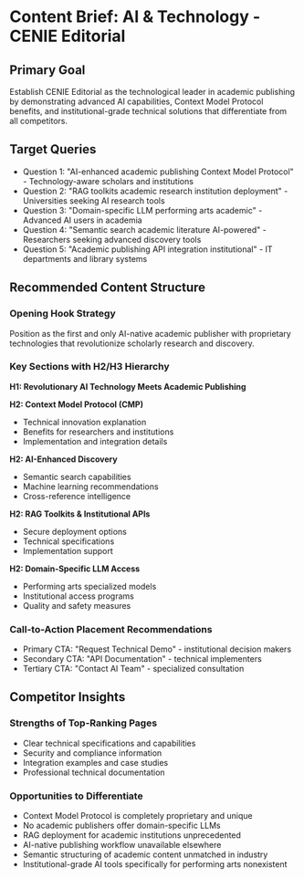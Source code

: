 # Content Brief: AI & Technology - CENIE Editorial

## Primary Goal

Establish CENIE Editorial as the technological leader in academic publishing by demonstrating advanced AI capabilities, Context Model Protocol benefits, and institutional-grade technical solutions that differentiate from all competitors.

## Target Queries

- Question 1: "AI-enhanced academic publishing Context Model Protocol" - Technology-aware scholars and institutions
- Question 2: "RAG toolkits academic research institution deployment" - Universities seeking AI research tools
- Question 3: "Domain-specific LLM performing arts academic" - Advanced AI users in academia
- Question 4: "Semantic search academic literature AI-powered" - Researchers seeking advanced discovery tools
- Question 5: "Academic publishing API integration institutional" - IT departments and library systems

## Recommended Content Structure

### Opening Hook Strategy

Position as the first and only AI-native academic publisher with proprietary technologies that revolutionize scholarly research and discovery.

### Key Sections with H2/H3 Hierarchy

**H1: Revolutionary AI Technology Meets Academic Publishing**

**H2: Context Model Protocol (CMP)**

- Technical innovation explanation
- Benefits for researchers and institutions
- Implementation and integration details

**H2: AI-Enhanced Discovery**

- Semantic search capabilities
- Machine learning recommendations
- Cross-reference intelligence

**H2: RAG Toolkits & Institutional APIs**

- Secure deployment options
- Technical specifications
- Implementation support

**H2: Domain-Specific LLM Access**

- Performing arts specialized models
- Institutional access programs
- Quality and safety measures

### Call-to-Action Placement Recommendations

- Primary CTA: "Request Technical Demo" - institutional decision makers
- Secondary CTA: "API Documentation" - technical implementers
- Tertiary CTA: "Contact AI Team" - specialized consultation

## Competitor Insights

### Strengths of Top-Ranking Pages

- Clear technical specifications and capabilities
- Security and compliance information
- Integration examples and case studies
- Professional technical documentation

### Opportunities to Differentiate

- Context Model Protocol is completely proprietary and unique
- No academic publishers offer domain-specific LLMs
- RAG deployment for academic institutions unprecedented
- AI-native publishing workflow unavailable elsewhere
- Semantic structuring of academic content unmatched in industry
- Institutional-grade AI tools specifically for performing arts nonexistent

